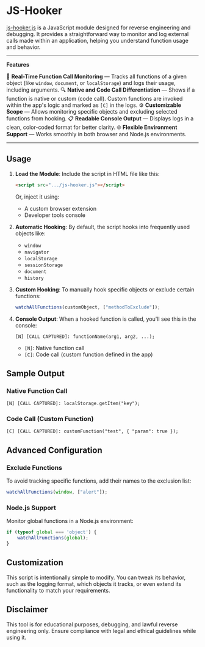 # JS-Hooker

[js-hooker.js](https://github.com/DosX-dev/js-hooker/blob/main/include/js-hooker.js) is a JavaScript module designed for reverse engineering and debugging. It provides a straightforward way to monitor and log external calls made within an application, helping you understand function usage and behavior.

---

**Features**

🚀 **Real-Time Function Call Monitoring** — Tracks all functions of a given object (like `window`, `document`, or `localStorage`) and logs their usage, including arguments.
🔍 **Native and Code Call Differentiation** — Shows if a function is native or custom (code call). Custom functions are invoked within the app's logic and marked as `[C]` in the logs.
⚙️ **Customizable Scope** — Allows monitoring specific objects and excluding selected functions from hooking.
📋 **Readable Console Output** — Displays logs in a clean, color-coded format for better clarity.
🌐 **Flexible Environment Support** — Works smoothly in both browser and Node.js environments.

---

## Usage

1. **Load the Module**:
   Include the script in HTML file like this:
   ```html
   <script src=".../js-hooker.js"></script>
   ```
   Or, inject it using:
   - A custom browser extension
   - Developer tools console

2. **Automatic Hooking**:
   By default, the script hooks into frequently used objects like:
   - `window`
   - `navigator`
   - `localStorage`
   - `sessionStorage`
   - `document`
   - `history`

3. **Custom Hooking**:
   To manually hook specific objects or exclude certain functions:
   ```javascript
   watchAllFunctions(customObject, ["methodToExclude"]);
   ```

4. **Console Output**:
   When a hooked function is called, you'll see this in the console:
   ```
   [N] [CALL CAPTURED]: functionName(arg1, arg2, ...);
   ```
   - `[N]`: Native function call
   - `[C]`: Code call (custom function defined in the app)

## Sample Output

### Native Function Call
```plaintext
[N] [CALL CAPTURED]: localStorage.getItem("key");
```

### Code Call (Custom Function)
```plaintext
[C] [CALL CAPTURED]: customFunction("test", { "param": true });
```

## Advanced Configuration

### Exclude Functions
To avoid tracking specific functions, add their names to the exclusion list:
```javascript
watchAllFunctions(window, ["alert"]);
```

### Node.js Support
Monitor global functions in a Node.js environment:
```javascript
if (typeof global === 'object') {
    watchAllFunctions(global);
}
```

## Customization
This script is intentionally simple to modify. You can tweak its behavior, such as the logging format, which objects it tracks, or even extend its functionality to match your requirements.

## Disclaimer
This tool is for educational purposes, debugging, and lawful reverse engineering only. Ensure compliance with legal and ethical guidelines while using it.
